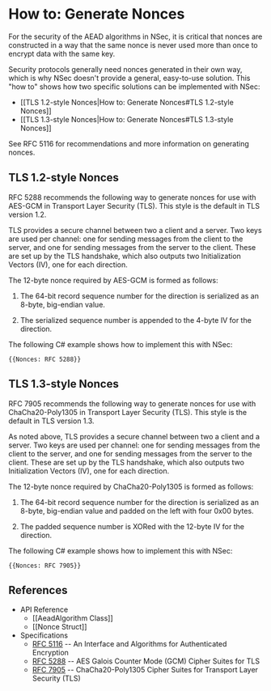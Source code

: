 # How to: Generate Nonces

For the security of the AEAD algorithms in NSec, it is critical that nonces are
constructed in a way that the same nonce is never used more than once to encrypt
data with the same key. 

Security protocols generally need nonces generated in their own way, which is
why NSec doesn't provide a general, easy-to-use solution. This "how to" shows
how two specific solutions can be implemented with NSec:

* [[TLS 1.2-style Nonces|How to: Generate Nonces#TLS 1.2-style Nonces]]
* [[TLS 1.3-style Nonces|How to: Generate Nonces#TLS 1.3-style Nonces]]

See RFC 5116 for recommendations and more information on generating nonces.


## TLS 1.2-style Nonces

RFC 5288 recommends the following way to generate nonces for use with AES-GCM in
Transport Layer Security (TLS). This style is the default in TLS version 1.2.

TLS provides a secure channel between two a client and a server. Two keys are
used per channel: one for sending messages from the client to the server, and
one for sending messages from the server to the client. These are set up by the
TLS handshake, which also outputs two Initialization Vectors (IV), one for each
direction.

The 12-byte nonce required by AES-GCM is formed as follows:

1. The 64-bit record sequence number for the direction is serialized as an
   8-byte, big-endian value.

2. The serialized sequence number is appended to the 4-byte IV for the
   direction.

The following C# example shows how to implement this with NSec:

    {{Nonces: RFC 5288}}


## TLS 1.3-style Nonces

RFC 7905 recommends the following way to generate nonces for use with
ChaCha20-Poly1305 in Transport Layer Security (TLS). This style is the default
in TLS version 1.3.

As noted above, TLS provides a secure channel between two a client and a server.
Two keys are used per channel: one for sending messages from the client to the
server, and one for sending messages from the server to the client. These are
set up by the TLS handshake, which also outputs two Initialization Vectors (IV),
one for each direction.

The 12-byte nonce required by ChaCha20-Poly1305 is formed as follows:

1. The 64-bit record sequence number for the direction is serialized as an
   8-byte, big-endian value and padded on the left with four 0x00 bytes.

2. The padded sequence number is XORed with the 12-byte IV for the direction.

The following C# example shows how to implement this with NSec:

    {{Nonces: RFC 7905}}


## References

* API Reference
    * [[AeadAlgorithm Class]]
    * [[Nonce Struct]]
* Specifications
    * [RFC 5116](https://tools.ietf.org/html/rfc5116) -- An Interface and Algorithms for Authenticated Encryption
    * [RFC 5288](https://tools.ietf.org/html/rfc5288) -- AES Galois Counter Mode (GCM) Cipher Suites for TLS
    * [RFC 7905](https://tools.ietf.org/html/rfc7905) -- ChaCha20-Poly1305 Cipher Suites for Transport Layer Security (TLS)
